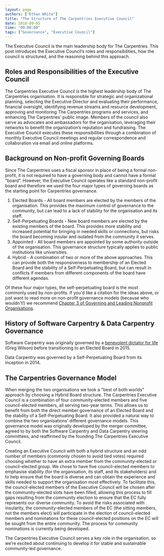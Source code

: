 ```yaml
---
layout: page
authors: ["Ethan White"]
title: "The Structure of The Carpentries Executive Council"
date: 2018-09-05
time: "09:00:00"
tags: ["Governance", "Executive Council"]
---
```


The Executive Council is the main leadership body for The Carpentries. This post introduces the Executive Council’s roles and responsibilities, how the council is structured, and the reasoning behind this approach. 

## Roles and Responsibilities of the Executive Council

The Carpentries Executive Council is the highest leadership body of The Carpentries organisation. It is responsible for strategic and organizational planning, selecting the Executive Director and evaluating their performance, financial oversight, identifying revenue streams and resource development, approving and monitoring The Carpentries programs and services, and enhancing The Carpentries' public image. Members of the council also serve as advocates and ambassadors for the organisation, leveraging their networks to benefit the organization’s reputation and fundraising. The Executive Council executes these responsibilities through a combination of monthly Executive Council meetings and regular correspondence and collaboration via email and online platforms.

## Background on Non-profit Governing Boards

Since The Carpentries uses a fiscal sponsor in place of being a formal non-profit, it is not required to have a governing body and cannot have a formal “board”. However, the Executive Council operates like a standard non-profit board and therefore we used the four major types of governing boards as the starting point for Carpentries governance.

1. Elected Boards - All board members are elected by the members of the organisation. This provides the maximum control of governance to the community, but can lead to a lack of stability for the organisation and its staff.
2. Self-Perpetuating Boards - New board members are elected by the existing members of the board. This provides more stability and increased potential for bringing in needed skills or connections, but risks the board becoming insular and isolated from the community it serves.
3. Appointed - All board members are appointed by some authority outside of the organisation. This governance structure typically applies to public institutions like universities.
4. Hybrid - A combination of two or more of the above approaches. This can provide both the responsiveness to membership of an Elected Board and the stability of a Self-Perpetuating Board, but can result in conflicts if members from different components of the board have different agendas.

Of these four major types, the self-perpetuating board is the most commonly used by non-profits. If you'd like a citation for the ideas above, or just want to read more on non-profit governance models (because who wouldn't!) we recommend [Chapter 3 of Governing and Leading Nonprofit Organisations](https://www.sagepub.com/sites/default/files/upm-binaries/23270_Chapter_3___Nonprofit_Governing_Boards.pdf).

## History of Software Carpentry & Data Carpentry Governance

Software Carpentry was originally governed by a [benevolent dictator for life](https://en.wikipedia.org/wiki/Benevolent_dictator_for_life) (Greg Wilson) before transitioning to an Elected Board in 2015.

Data Carpentry was governed by a Self-Perpetuating Board from its inception in 2014.

## The Carpentries Governance Model

When merging the two organisations we took a "best of both worlds" approach by choosing a Hybrid Board structure. The Carpentries Executive Council is a combination of four community-elected members and five council-elected members, all serving two-year terms. This allows us to benefit from both the direct member governance of an Elected Board and the stability of a Self-Perpetuating Board. It also provided a natural way to combine the two organisations’ different governance models. This governance model was originally developed by the merger committee, agreed to by both the Software Carpentry and Data Carpentry steering committees, and reaffirmed by the founding The Carpentries Executive Council.

Creating an Executive Council with both a hybrid structure and an odd number of members (commonly chosen to avoid tied votes) required choosing whether to have an extra member from the community-elected or council-elected group. We chose to have five council-elected members to emphasise stability (for the organisation, its staff, and its stakeholders) and to help ensure that the board is diverse and can obtain the experience and skills needed to support the organisation most effectively. To facilitate this, the council-elected members of the Executive Council will be chosen after the community-elected slots have been filled, allowing this process to fill gaps resulting from the community election to ensure that the EC fully represents our diverse community. To avoid the risks associated with insularity, the community-elected members of the EC (the sitting members, not the members elect) will participate in the election of council-elected members and nominations for these council-elected positions on the EC will be sought from the entire community. The process for community nominations is currently being developed.

The Carpentries Executive Council serves a key role in the organisation, so we’re excited about continuing to develop it for stable and sustainable community-led governance. 
